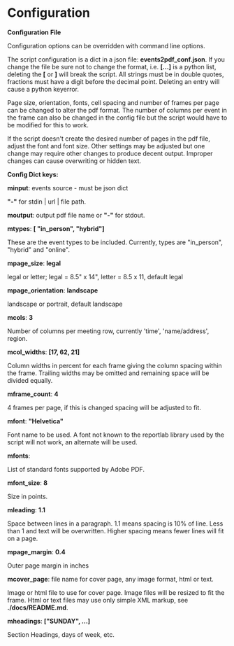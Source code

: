 # Configuration

**Configuration** **File**

Configuration options can be overridden with command line options.

The script configuration is a dict in a json file: **events2pdf_conf.json**.  If you change the file be sure not to change the format, i.e. **[...]** is a python list, deleting the **[** or **]** will break the script.  All strings must be in double quotes, fractions must have a digit before the decimal point.  Deleting an entry will cause a python keyerror.

Page size, orientation, fonts, cell spacing and number of frames per page can be changed to alter the pdf format.  The number of columns per event in the frame can also be changed in the config file but the script would have to be modified for this to work.

If the script doesn't create the desired number of pages in the pdf file, adjust the font and font size.  Other settings may be adjusted but one change may require other changes to produce decent output.  Improper changes can cause overwriting or hidden text.

**Config Dict keys:**

**minput**: events source - must be json dict

**"-"** for stdin | url | file path.

**moutput**: output pdf file name or **"-"** for stdout.

**mtypes**: **[ "in_person", "hybrid"]**

These are the event types to be included. Currently, types are "in_person",  "hybrid" and "online".

**mpage_size**: **legal**

legal or letter; legal = 8.5" x 14", letter = 8.5 x 11, default legal

**mpage_orientation**: **landscape**

landscape or portrait, default landscape

**mcols**: **3**

Number of columns per meeting row, currently 'time', 'name/address', region.

**mcol_widths**: **[17, 62, 21]**

Column widths in percent for each frame giving the column spacing within the frame.  Trailing widths may be omitted and remaining space will be divided equally.

**mframe_count**: **4**

4 frames per page, if this is changed spacing will be adjusted to fit.

**mfont**: **"Helvetica"**

Font name to be used.  A font not known to the reportlab library used by the script will not work, an alternate will be used. 

**mfonts**:

List of standard fonts supported by Adobe PDF.

**mfont_size**: **8**

Size in points.

**mleading**: **1.1**

Space between lines in a paragraph.  1.1 means spacing is 10% of line.  Less than 1 and text will be overwritten.  Higher spacing means fewer lines will fit on a page.

**mpage_margin**:  **0.4**

Outer page margin in inches

**mcover_page**:  file name for cover page, any image format, html or text.

Image or html file to use for cover page. Image files will be resized to fit the frame. Html or text files may use only simple XML markup, see **./docs/README.md**. 

**mheadings**: **["SUNDAY", ...]**

Section Headings, days of week, etc.

 

 

 

 

​                    

​                    